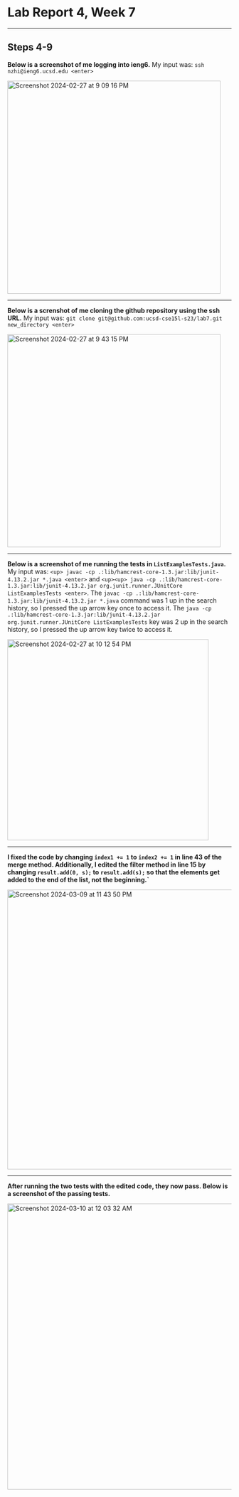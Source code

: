# **Lab Report 4, Week 7**
***
## Steps 4-9
**Below is a screenshot of me logging into ieng6.**
My input was: `ssh nzhi@ieng6.ucsd.edu <enter>`

<img width="479" alt="Screenshot 2024-02-27 at 9 09 16 PM" src="https://github.com/nicolezhi/cse15-lab-reports/assets/112342454/ee941ac5-b48f-47bf-80d9-adf419388f9f">

***

**Below is a screnshot of me cloning the github repository using the ssh URL.** 
My input was: `git clone git@github.com:ucsd-cse15l-s23/lab7.git new_directory <enter>`

<img width="479" alt="Screenshot 2024-02-27 at 9 43 15 PM" src="https://github.com/nicolezhi/cse15-lab-reports/assets/112342454/52ca24e9-68eb-48bf-b52a-69cdb766d1f6">

***

**Below is a screenshot of me running the tests in `ListExamplesTests.java`.** 
My input was: `<up> javac -cp .:lib/hamcrest-core-1.3.jar:lib/junit-4.13.2.jar *.java <enter>` and `<up><up> java -cp .:lib/hamcrest-core-1.3.jar:lib/junit-4.13.2.jar org.junit.runner.JUnitCore ListExamplesTests <enter>`. The `javac -cp .:lib/hamcrest-core-1.3.jar:lib/junit-4.13.2.jar *.java` command was 1 up in the search history, so I pressed the up arrow key once to access it. The `java -cp .:lib/hamcrest-core-1.3.jar:lib/junit-4.13.2.jar org.junit.runner.JUnitCore ListExamplesTests` key was 2 up in the search history, so I pressed the up arrow key twice to access it.

<img width="452" alt="Screenshot 2024-02-27 at 10 12 54 PM" src="https://github.com/nicolezhi/cse15-lab-reports/assets/112342454/5ef54b4d-37ab-4a41-9108-1afe3f703dfd">

***


**I fixed the code by changing `index1 += 1` to `index2 += 1` in line 43 of the merge method. Additionally, I edited the filter method in line 15 by changing `result.add(0, s);` to `result.add(s);` so that the elements get added to the end of the list, not the beginning.`**

<img width="629" alt="Screenshot 2024-03-09 at 11 43 50 PM" src="https://github.com/nicolezhi/cse15-lab-reports/assets/112342454/543615d9-93b0-4424-9200-6c2d25c228ce">

***

**After running the two tests with the edited code, they now pass. Below is a screenshot of the passing tests.**

<img width="643" alt="Screenshot 2024-03-10 at 12 03 32 AM" src="https://github.com/nicolezhi/cse15-lab-reports/assets/112342454/32ff117b-9826-45d2-9b4d-e0373c31ec3f">
